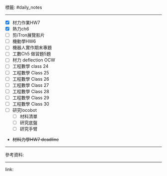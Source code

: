 標籤: #daily_notes 

---

- [x] 材力作業HW7
- [x] 熱力ch6
- [ ] 剪iTron展覽影片
- [ ] 機動學HW6
- [ ] 機器人實作期末專題
- [ ] 工數Ch5 做習題5題
- [ ] 材力 deflection OCW
- [ ] 工程數學 class 24
- [ ] 工程數學 Class 25
- [ ] 工程數學 Class 26
- [ ] 工程數學 Class 27
- [ ] 工程數學 Class 28
- [ ] 工程數學 Class 29
- [ ] 工程數學 Class 30
- [ ] 研究locobot
	- [ ] 材料清單
	- [ ] 研究底盤
	- [ ] 研究手臂
- ~~材料力學HW7 deadline~~

---

參考資料:



---

link:

